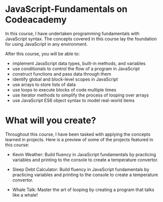 # JavaScript-Fundamentals on Codeacademy
In this course, I have undertaken programming fundamentals with JavaScript syntax. The concepts covered in this course lay the foundation for using JavaScript in any environment.

After this course, you will be able to:

- implement JavaScript data types, built-in methods, and variables
- use conditionals to control the flow of a program in JavaScript
- construct functions and pass data through them
- identify global and block-level scopes in JavaScript
- use arrays to store lists of data
- use loops to execute blocks of code multiple times
- use iterator methods to simplify the process of looping over arrays
- use JavaScript ES6 object syntax to model real-world items

# What will you create?

Throughout this course, I have been tasked with applying the concepts learned in projects. Here is a preview of some of the projects featured in this course:

- Kevin Weather: Build fluency in JavaScript fundamentals by practicing variables and printing to the console to create a temperature convertor.

- Sleep Debt Calculator: Build fluency in JavaScript fundamentals by practicing variables and printing to the console to create a temperature convertor.

- Whale Talk: Master the art of looping by creating a program that talks like a whale!


